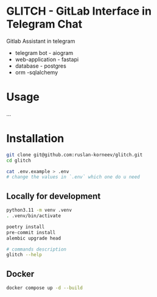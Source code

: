 # GLITCH - GitLab Interface in Telegram Chat
Gitlab Assistant in telegram

- telegram bot - aiogram
- web-application - fastapi
- database - postgres
- orm -sqlalchemy

# Usage
...

# Installation
```bash
git clone git@github.com:ruslan-korneev/glitch.git
cd glitch

cat .env.example > .env
# change the values in `.env` which one do u need
```

## Locally for development
```bash
python3.11 -m venv .venv
. .venv/bin/activate

poetry install
pre-commit install
alembic upgrade head

# commands description
glitch --help
```

## Docker
```bash
docker compose up -d --build
```
